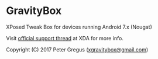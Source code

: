 GravityBox
==========

XPosed Tweak Box for devices running Android 7.x (Nougat)

Visit [official support thread](http://forum.xda-developers.com/xposed/modules/app-gravitybox-v5-0-0alpha-tweak-box-t3037566) at XDA for more info.

Copyright (C) 2017 Peter Gregus (xgravitybox@gmail.com)
